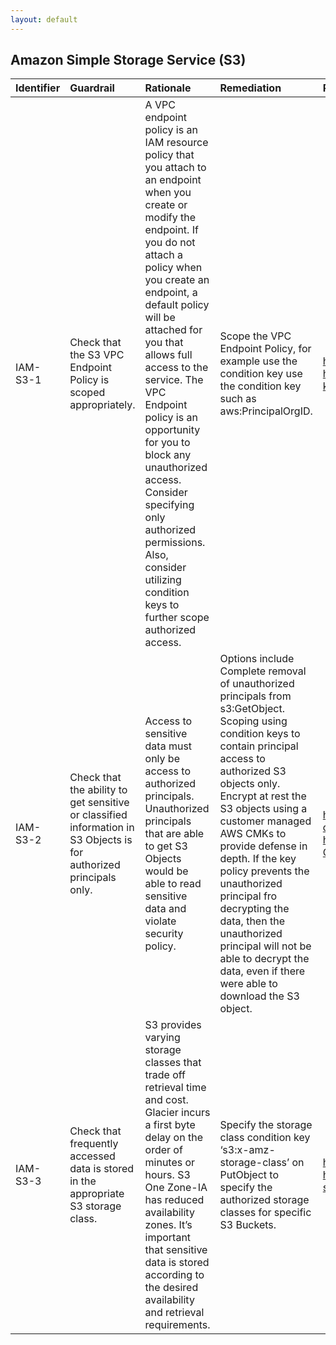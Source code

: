 ```yaml
---
layout: default
---
```


## Amazon Simple Storage Service (S3)

| Identifier   | Guardrail                                                                                                          | Rationale                                                                                                                                                                                                                                                                                                                                                                                                                                                                            | Remediation                                                                                                                                                                                                                                                                                                                                                                                                                                                                  | References                                                                                                                                                                                                             | Policy              | IAM Actions   |
|:-------------|:-------------------------------------------------------------------------------------------------------------------|:-------------------------------------------------------------------------------------------------------------------------------------------------------------------------------------------------------------------------------------------------------------------------------------------------------------------------------------------------------------------------------------------------------------------------------------------------------------------------------------|:-----------------------------------------------------------------------------------------------------------------------------------------------------------------------------------------------------------------------------------------------------------------------------------------------------------------------------------------------------------------------------------------------------------------------------------------------------------------------------|:-----------------------------------------------------------------------------------------------------------------------------------------------------------------------------------------------------------------------|:--------------------|:--------------|
| IAM-S3-1     | Check that the S3 VPC Endpoint Policy is scoped appropriately.                                                     | A VPC endpoint policy is an IAM resource policy that you attach to an endpoint when you create or modify the endpoint. If you do not attach a policy when you create an endpoint, a default policy will be attached for you that allows full access to the service. The VPC Endpoint policy is an opportunity for you to block any unauthorized access. Consider specifying only authorized permissions. Also, consider utilizing condition keys to further scope authorized access. | Scope the VPC Endpoint Policy, for example use the condition key use the condition key such as aws:PrincipalOrgID.                                                                                                                                                                                                                                                                                                                                                           | https://docs.aws.amazon.com/vpc/latest/userguide/vpc-endpoints-access.html https://docs.aws.amazon.com/IAM/latest/UserGuide/reference_policies_condition-keys.html#condition-keys-principalorgid                       | VPC Endpoint Policy |               |
| IAM-S3-2     | Check that the ability to get sensitive or classified information in S3 Objects is for authorized principals only. | Access to sensitive data must only be access to authorized principals. Unauthorized principals that are able to get S3 Objects would be able to read sensitive data and violate security policy.                                                                                                                                                                                                                                                                                     | Options include Complete removal of unauthorized principals from s3:GetObject. Scoping using condition keys to contain principal access to authorized S3 objects only. Encrypt at rest the S3 objects using a customer managed AWS CMKs to provide defense in depth. If the key policy prevents the unauthorized principal fro decrypting the data, then the unauthorized principal will not be able to decrypt the data, even if there were able to download the S3 object. | https://aws.amazon.com/blogs/security/how-to-use-bucket-policies-and-apply-defense-in-depth-to-help-secure-your-amazon-s3-data/ https://docs.aws.amazon.com/IAM/latest/UserGuide/list_amazons3.html#amazons3-GetObject | nan                 | s3:GetObject  |
| IAM-S3-3     | Check that frequently accessed data is stored in the appropriate S3 storage class.                                 | S3 provides varying storage classes that trade off retrieval time and cost. Glacier incurs a first byte delay on the order of minutes or hours. S3 One Zone-IA has reduced availability zones. It’s important that sensitive data is stored according to the desired availability and retrieval requirements.                                                                                                                                                                        | Specify the storage class condition key ‘s3:x-amz-storage-class’ on PutObject to specify the authorized storage classes for specific S3 Buckets.                                                                                                                                                                                                                                                                                                                             | https://aws.amazon.com/s3/storage-classes/ https://docs.aws.amazon.com/IAM/latest/UserGuide/list_amazons3.html#amazons3-s3_x-amz-storage-class https://answers.amazon.com/questions/88994                              | nan                 |               |